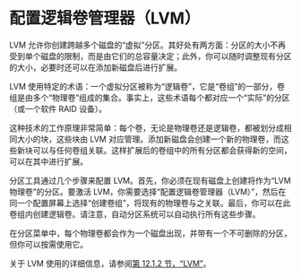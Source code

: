 # 配置逻辑卷管理器（LVM）

LVM 允许你创建跨越多个磁盘的“虚拟”分区。其好处有两方面：分区的大小不再受到单个磁盘的限制，而是由它们的总容量决定；此外，你可以随时调整现有分区的大小，必要时还可以在添加新磁盘后进行扩展。

LVM 使用特定的术语：一个虚拟分区被称为“逻辑卷”，它是“卷组”的一部分，卷组是由多个“物理卷”组成的集合。事实上，这些术语每个都对应一个“实际”的分区（或一个软件 RAID 设备）。

这种技术的工作原理非常简单：每个卷，无论是物理卷还是逻辑卷，都被划分成相同大小的块，这些块由 LVM 对应管理。添加新磁盘会创建一个新的物理卷，而这些新块可以与任何卷组关联。这样扩展后的卷组中的所有分区都会获得新的空间，可以在其中进行扩展。

分区工具通过几个步骤来配置 LVM。首先，你必须在现有磁盘上创建将作为“LVM 物理卷”的分区。要激活 LVM，你需要选择“配置逻辑卷管理器（LVM）”，然后在同一个配置屏幕上选择“创建卷组”，将现有的物理卷与之关联。最后，你可以在此卷组内创建逻辑卷。请注意，自动分区系统可以自动执行所有这些步骤。

在分区菜单中，每个物理卷都会作为一个磁盘出现，并带有一个不可删除的分区，但你可以按需使用它。

关于 LVM 使用的详细信息，请参阅[第 12.1.2 节，“LVM”](https://www.debian.org/doc/manuals/debian-handbook/sect.installation-steps.en.htmladvanced-administration.en.html#sect.lvm)。